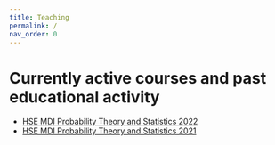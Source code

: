 ```yaml
---
title: Teaching
permalink: /
nav_order: 0
---
```


# Currently active courses and past educational activity

* [HSE MDI Probability Theory and Statistics 2022](/hse_prob_stat_22/ProbStat)
* [HSE MDI Probability Theory and Statistics 2021](/hse_prob_stat_21/ProbStat)